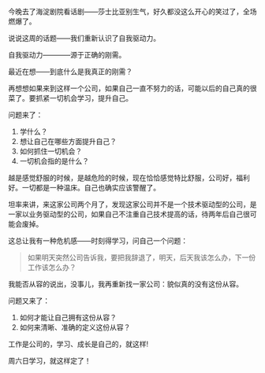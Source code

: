 今晚去了海淀剧院看话剧——莎士比亚别生气，好久都没这么开心的笑过了，全场燃爆了。

说说这周的话题——我们重新认识了自我驱动力。

自我驱动力————源于正确的刚需。

最近在想——到底什么是我真正的刚需？

再想想如果来到这样一个公司，如果自己一直不努力的话，可能以后的自己真的很菜了。要抓紧一切机会学习，提升自己。

问题来了：

1. 学什么？
2. 想让自己在哪些方面提升自己？
3. 如何抓住一切机会？
4. 一切机会指的是什么？

越是感觉舒服的时候，是越危险的时候，现在恰恰感觉特比舒服，公司好，福利好。一切都是一种温床。自己也确实应该警醒了。

坦率来讲，来这家公司两个月了，发现这家公司并不是一个技术驱动型的公司，是一家以业务驱动型的公司，如果自己不注重自己技术提高的话，待两年后自己很可能会废掉。

这总让我有一种危机感——时刻得学习，问自己一个问题：
> 如果明天突然公司告诉我，要把我辞退了，明天，后天我该怎么办，下一份工作该怎么办？

我能否从容的说出，没事儿，我再重新找一家公司：貌似真的没有这份从容。

问题又来了：

1. 如何才能让自己拥有这份从容？
2. 如何来清晰、准确的定义这份从容？

工作是公司的，学习、成长是自己的，就这样!

周六日学习，就这样定了！

